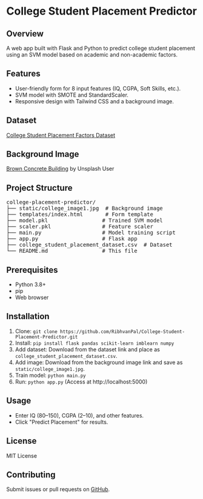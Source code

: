 <h1>College Student Placement Predictor</h1>

<h2>Overview</h2>
<p>A web app built with Flask and Python to predict college student placement using an SVM model based on academic and non-academic factors.</p>

<h2>Features</h2>
<ul>
  <li>User-friendly form for 8 input features (IQ, CGPA, Soft Skills, etc.).</li>
  <li>SVM model with SMOTE and StandardScaler.</li>
  <li>Responsive design with Tailwind CSS and a background image.</li>
</ul>

<h2>Dataset</h2>
<p><a href="https://www.kaggle.com/datasets/sahilislam007/college-student-placement-factors-dataset" target="_blank">College Student Placement Factors Dataset</a></p>

<h2>Background Image</h2>
<p><a href="https://unsplash.com/photos/brown-concrete-building-under-blue-sky-during-daytime-gnj9vj--FRY" target="_blank">Brown Concrete Building</a> by Unsplash User</p>

<h2>Project Structure</h2>
<pre>
college-placement-predictor/
├── static/college_image1.jpg  # Background image
├── templates/index.html       # Form template
├── model.pkl                 # Trained SVM model
├── scaler.pkl                # Feature scaler
├── main.py                   # Model training script
├── app.py                    # Flask app
├── college_student_placement_dataset.csv  # Dataset
└── README.md                 # This file
</pre>

<h2>Prerequisites</h2>
<ul>
  <li>Python 3.8+</li>
  <li>pip</li>
  <li>Web browser</li>
</ul>

<h2>Installation</h2>
<ol>
  <li>Clone: <code>git clone https://github.com/RibhvanPal/College-Student-Placement-Predictor.git</code></li>
  <li>Install: <code>pip install flask pandas scikit-learn imblearn numpy</code></li>
  <li>Add dataset: Download from the dataset link and place as <code>college_student_placement_dataset.csv</code>.</li>
  <li>Add image: Download from the background image link and save as <code>static/college_image1.jpg</code>.</li>
  <li>Train model: <code>python main.py</code></li>
  <li>Run: <code>python app.py</code> (Access at http://localhost:5000)</li>
</ol>

<h2>Usage</h2>
<ul>
  <li>Enter IQ (80–150), CGPA (2–10), and other features.</li>
  <li>Click "Predict Placement" for results.</li>
</ul>

<h2>License</h2>
<p>MIT License</p>

<h2>Contributing</h2>
<p>Submit issues or pull requests on <a href="https://github.com/RibhvanPal/College-Student-Placement-Predictor" target="_blank">GitHub</a>.</p>
